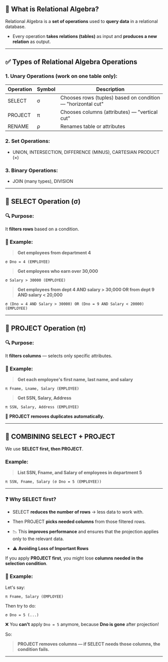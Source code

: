 
## 🔹 What is Relational Algebra?

Relational Algebra is a **set of operations** used to **query data** in a relational database.

* Every operation **takes relations (tables)** as input and **produces a new relation** as output.

---

## ✅ Types of Relational Algebra Operations

### 1. **Unary Operations (work on one table only):**

| Operation | Symbol | Description                                                 |
| --------- | ------ | ----------------------------------------------------------- |
| SELECT    | σ      | Chooses rows (tuples) based on condition — "horizontal cut" |
| PROJECT   | π      | Chooses columns (attributes) — "vertical cut"               |
| RENAME    | ρ      | Renames table or attributes                                 |

### 2. **Set Operations:**

* UNION, INTERSECTION, DIFFERENCE (MINUS), CARTESIAN PRODUCT (×)

### 3. **Binary Operations:**

* JOIN (many types), DIVISION

---

## 🔸 SELECT Operation (σ)

### 🔍 Purpose:

It **filters rows** based on a condition.

### 📌 Example:

> **Get employees from department 4**

```plaintext
σ Dno = 4 (EMPLOYEE)
```

> **Get employees who earn over 30,000**

```plaintext
σ Salary > 30000 (EMPLOYEE)
```

> **Get employees from dept 4 AND salary > 30,000 OR from dept 9 AND salary < 20,000**

```plaintext
σ (Dno = 4 AND Salary > 30000) OR (Dno = 9 AND Salary < 20000) (EMPLOYEE)
```

---

## 🔸 PROJECT Operation (π)

### 🔍 Purpose:

It **filters columns** — selects only specific attributes.

### 📌 Example:

> **Get each employee's first name, last name, and salary**

```plaintext
π Fname, Lname, Salary (EMPLOYEE)
```

> **Get SSN, Salary, Address**

```plaintext
π SSN, Salary, Address (EMPLOYEE)
```

🚫 **PROJECT removes duplicates automatically.**

---

## 🔄 COMBINING SELECT + PROJECT

We use **SELECT first, then PROJECT**.

### Example:

> **List SSN, Fname, and Salary of employees in department 5**

```plaintext
π SSN, Fname, Salary (σ Dno = 5 (EMPLOYEE))
```

---

### ❓ Why SELECT first?

* SELECT **reduces the number of rows** → less data to work with.
* Then PROJECT **picks needed columns** from those filtered rows.
* 📉 This **improves performance** and ensures that the projection applies only to the relevant data.

* ⚠️ **Avoiding Loss of Important Rows**

If you apply **PROJECT first**, you might lose **columns needed in the selection condition**.

### 📌 Example:

Let's say:

```plaintext
π Fname, Salary (EMPLOYEE)
```

Then try to do:

```plaintext
σ Dno = 5 (...)
```

❌ You **can't** apply `Dno = 5` anymore, because **Dno is gone** after projection!

So:

> **PROJECT removes columns — if SELECT needs those columns, the condition fails.**

---

